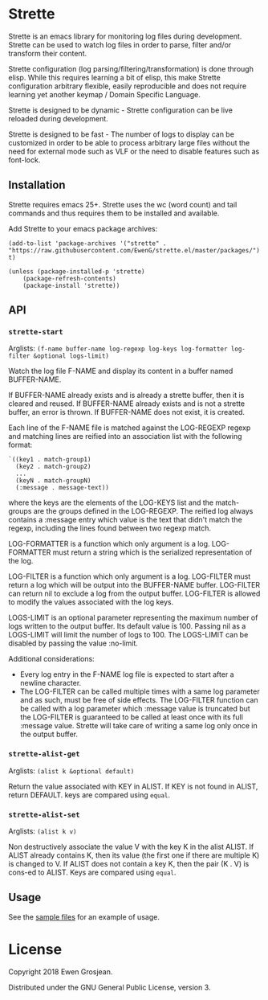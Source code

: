 # Strette

Strette is an emacs library for monitoring log files during development.
Strette can be used to watch log files in order to parse, filter and/or transform their content.

Strette configuration (log parsing/filtering/transformation) is done through elisp. While this requires learning a bit of elisp, this make Strette configuration arbitrary flexible, easily reproducible and does not require learning yet another keymap / Domain Specific Language.

Strette is designed to be dynamic - Strette configuration can be live reloaded during development.

Strette is designed to be fast - The number of logs to display can be customized in order to be able to process arbitrary large files without the need for external mode such as VLF or the need to disable features such as font-lock.

## Installation

Strette requires emacs 25+. Strette uses the wc (word count) and tail commands and thus requires them to be installed and available.

Add Strette to your emacs package archives:

```elisp
(add-to-list 'package-archives '("strette" . "https://raw.githubusercontent.com/EwenG/strette.el/master/packages/") t)

(unless (package-installed-p 'strette)
    (package-refresh-contents)
    (package-install 'strette))
```

## API

### `strette-start`

Arglists: `(f-name buffer-name log-regexp log-keys log-formatter log-filter &optional logs-limit)`

Watch the log file F-NAME and display its content in a buffer named BUFFER-NAME.

If BUFFER-NAME already exists and is already a strette buffer, then it is cleared and reused. If BUFFER-NAME already exists and is not a strette buffer, an error is thrown. If BUFFER-NAME does not exist, it is created.

Each line of the F-NAME file is matched against the LOG-REGEXP regexp and matching lines are reified into an association list with the following format:
```elisp
`((key1 . match-group1)
  (key2 . match-group2)
  ...
  (keyN . match-groupN)
  (:message . message-text))
```
where the keys are the elements of the LOG-KEYS list and the match-groups are the groups defined in the LOG-REGEXP. The reified log always contains a :message entry which value is the text that didn't match the regexp, including the lines found between two regexp match.

LOG-FORMATTER is a function which only argument is a log. LOG-FORMATTER must return a string which is the serialized representation of the log.

LOG-FILTER is a function which only argument is a log. LOG-FILTER must return a log which will be output into the BUFFER-NAME buffer. LOG-FILTER can return nil to exclude a log from the output buffer. LOG-FILTER is allowed to modify the values associated with the log keys.

LOGS-LIMIT is an optional parameter representing the maximum number of logs written to the output buffer. Its default value is 100. Passing nil as a LOGS-LIMIT will limit the number of logs to 100. The LOGS-LIMIT can be disabled by passing the value :no-limit.

Additional considerations:
- Every log entry in the F-NAME log file is expected to start after a newline character.
- The LOG-FILTER can be called multiple times with a same log parameter and as such, must be free of side effects. The LOG-FILTER function can be called with a log parameter which :message value is truncated but the LOG-FILTER is guaranteed to be called at least once with its full :message value. Strette will take care of writing a same log only once in the output buffer.

### `strette-alist-get`

Arglists: `(alist k &optional default)`

Return the value associated with KEY in ALIST. If KEY is not found in ALIST, return DEFAULT. keys are compared using `equal`.

### `strette-alist-set`

Arglists: `(alist k v)`

Non destructively associate the value V with the key K in the alist ALIST. If ALIST already contains K, then its value (the first one if there are multiple K) is changed to V. If ALIST does not contain a key K, then the pair (K . V) is cons-ed to ALIST. Keys are compared using `equal`.
 
## Usage

See the [sample files](https://github.com/EwenG/strette.el/blob/master/sample/) for an example of usage.

# License

Copyright 2018 Ewen Grosjean.

Distributed under the GNU General Public License, version 3.